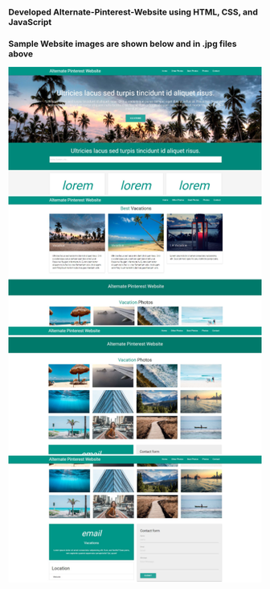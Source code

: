 ### Developed Alternate-Pinterest-Website using HTML, CSS, and JavaScript
### Sample Website images are shown below and in .jpg files above
![](homepage.JPG)
![](page1.JPG)
![](page2.JPG)
![](page3.JPG)
